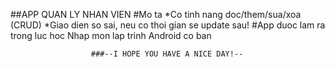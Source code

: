 ##APP QUAN LY NHAN VIEN
#Mo ta
  *Co tinh nang doc/them/sua/xoa (CRUD)
  *Giao dien so sai, neu co thoi gian se update sau!
#App duoc lam ra trong luc hoc Nhap mon lap trinh Android co ban

                      ###--I HOPE YOU HAVE A NICE DAY!--